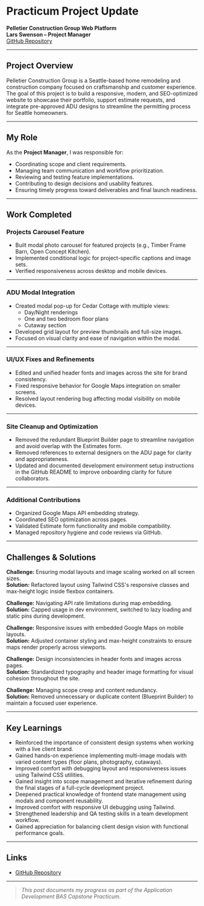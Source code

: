 # Practicum Project Update  
**Pelletier Construction Group Web Platform**  
**Lars Swenson – Project Manager**  
[GitHub Repository](https://github.com/PelletierConstructionGroup/pelletier-construction-group-nextjs)

---

## Project Overview

Pelletier Construction Group is a Seattle-based home remodeling and construction company focused on craftsmanship and customer experience. The goal of this project is to build a responsive, modern, and SEO-optimized website to showcase their portfolio, support estimate requests, and integrate pre-approved ADU designs to streamline the permitting process for Seattle homeowners.

---

## My Role

As the **Project Manager**, I was responsible for:

- Coordinating scope and client requirements.
- Managing team communication and workflow prioritization.
- Reviewing and testing feature implementations.
- Contributing to design decisions and usability features.
- Ensuring timely progress toward deliverables and final launch readiness.

---

## Work Completed 

### Projects Carousel Feature
- Built modal photo carousel for featured projects (e.g., Timber Frame Barn, Open Concept Kitchen).
- Implemented conditional logic for project-specific captions and image sets.
- Verified responsiveness across desktop and mobile devices.

---

### ADU Modal Integration
- Created modal pop-up for Cedar Cottage with multiple views:
  - Day/Night renderings
  - One and two bedroom floor plans
  - Cutaway section
- Developed grid layout for preview thumbnails and full-size images.
- Focused on visual clarity and ease of navigation within the modal.

---

### UI/UX Fixes and Refinements
- Edited and unified header fonts and images across the site for brand consistency.
- Fixed responsive behavior for Google Maps integration on smaller screens.
- Resolved layout rendering bug affecting modal visibility on mobile devices.

---

### Site Cleanup and Optimization
- Removed the redundant Blueprint Builder page to streamline navigation and avoid overlap with the Estimates form.
- Removed references to external designers on the ADU page for clarity and appropriateness.
- Updated and documented development environment setup instructions in the GitHub README to improve onboarding clarity for future collaborators.

---

### Additional Contributions
- Organized Google Maps API embedding strategy.
- Coordinated SEO optimization across pages.
- Validated Estimate form functionality and mobile compatibility.
- Managed repository hygiene and code reviews via GitHub.

---

## Challenges & Solutions

**Challenge:** Ensuring modal layouts and image scaling worked on all screen sizes.  
**Solution:** Refactored layout using Tailwind CSS's responsive classes and max-height logic inside flexbox containers.

**Challenge:** Navigating API rate limitations during map embedding.  
**Solution:** Capped usage in dev environment, switched to lazy loading and static pins during development.

**Challenge:** Responsive issues with embedded Google Maps on mobile layouts.  
**Solution:** Adjusted container styling and max-height constraints to ensure maps render properly across viewports.

**Challenge:** Design inconsistencies in header fonts and images across pages.  
**Solution:** Standardized typography and header image formatting for visual cohesion throughout the site.

**Challenge:** Managing scope creep and content redundancy.  
**Solution:** Removed unnecessary or duplicate content (Blueprint Builder) to maintain a focused user experience.

---

## Key Learnings

- Reinforced the importance of consistent design systems when working with a live client brand.
- Gained hands-on experience implementing multi-image modals with varied content types (floor plans, photography, cutaways).
- Improved comfort with debugging layout and responsiveness issues using Tailwind CSS utilities.
- Gained insight into scope management and iterative refinement during the final stages of a full-cycle development project.
- Deepened practical knowledge of frontend state management using modals and component reusability.
- Improved comfort with responsive UI debugging using Tailwind.
- Strengthened leadership and QA testing skills in a team development workflow.
- Gained appreciation for balancing client design vision with functional performance goals.

---

## Links

- [GitHub Repository](https://github.com/PelletierConstructionGroup/pelletier-construction-group-nextjs)

---

> *This post documents my progress as part of the Application Development BAS Capstone Practicum.*


